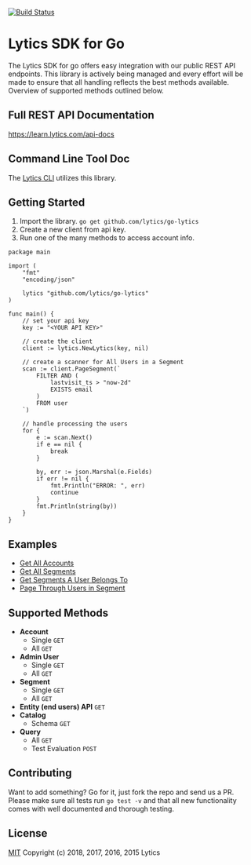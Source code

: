 [![Build Status](https://travis-ci.org/lytics/go-lytics.svg?branch=master)](https://travis-ci.org/lytics/go-lytics)
# Lytics SDK for Go
The Lytics SDK for go offers easy integration with our public REST API endpoints. 
This library is actively being managed and every effort will be made to ensure 
that all handling reflects the best methods available. 
Overview of supported methods outlined below.

## Full REST API Documentation
https://learn.lytics.com/api-docs

## Command Line Tool Doc


The [Lytics CLI](https://github.com/lytics/lytics) utilizes this library.


## Getting Started
1. Import the library. `go get github.com/lytics/go-lytics`
2. Create a new client from api key.
3. Run one of the many methods to access account info.

```
package main

import (
	"fmt"
	"encoding/json"
	
	lytics "github.com/lytics/go-lytics"
)

func main() {
	// set your api key
	key := "<YOUR API KEY>"

	// create the client
	client := lytics.NewLytics(key, nil)

	// create a scanner for All Users in a Segment 
	scan := client.PageSegment(`
		FILTER AND (
		    lastvisit_ts > "now-2d"
		    EXISTS email
		)
		FROM user
	`)

	// handle processing the users
	for {
		e := scan.Next()
		if e == nil {
			break
		}

		by, err := json.Marshal(e.Fields)
		if err != nil {
			fmt.Println("ERROR: ", err)
			continue
		}
		fmt.Println(string(by))
	}
}
```

## Examples
* [Get All Accounts](examples/get_accounts.md)
* [Get All Segments](examples/get_segments.md)
* [Get Segments A User Belongs To](examples/get_segments_for_user.md)
* [Page Through Users in Segment](examples/page_through_segment.md)

## Supported Methods
* **Account**
	* Single `GET`
	* All `GET`
* **Admin User**
	* Single `GET`
	* All `GET`
* **Segment**
	* Single `GET`
	* All `GET` 
* **Entity (end users) API** `GET`
* **Catalog**
	* Schema `GET`
* **Query**
	* All `GET`
	* Test Evaluation `POST`

## Contributing
Want to add something? Go for it, just fork the repo and 
send us a PR. Please make sure all tests run `go test -v` 
and that all new functionality comes with well documented and thorough testing.

## License
[MIT](LICENSE.md)
Copyright (c) 2018, 2017, 2016, 2015 Lytics
